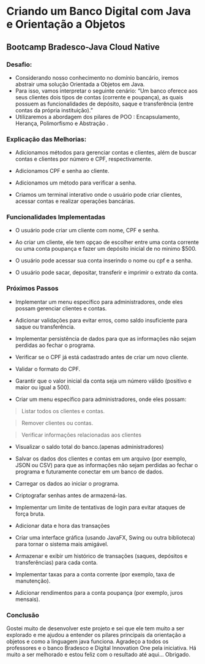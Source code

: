# Criando um Banco Digital com Java e Orientação a Objetos

## Bootcamp Bradesco-Java Cloud Native 

### Desafio: 
- Considerando nosso conhecimento no domínio bancário, iremos abstrair uma solução Orientada a Objetos em Java. 
- Para isso, vamos interpretar o seguinte cenário:
“Um banco oferece aos seus clientes dois tipos de contas (corrente e poupança), as quais possuem as funcionalidades de depósito, saque e transferência (entre contas da própria instituição).”
- Utilizaremos a abordagem dos pilares de POO :
Encapsulamento, Herança, Polimorfismo e Abstração .


### Explicação das Melhorias:

- Adicionamos métodos para gerenciar contas e clientes, além de buscar contas e clientes por número e CPF, respectivamente.

- Adicionamos CPF e senha ao cliente.

- Adicionamos um método para verificar a senha.

- Criamos um terminal interativo onde o usuário pode criar clientes, acessar contas e realizar operações bancárias.

### Funcionalidades Implementadas

- O usuário pode criar um cliente com nome, CPF e senha.

- Ao criar um cliente, ele tem opçao de escolher entre uma conta corrente ou uma conta poupança e fazer um depósito inicial de no minimo $500.

- O usuário pode acessar sua conta inserindo o nome ou cpf  e a senha.

- O usuário pode sacar, depositar, transferir e imprimir o extrato da conta.

### Próximos Passos

- Implementar um menu específico para administradores, onde eles possam gerenciar clientes e contas.

- Adicionar validações para evitar erros, como saldo insuficiente para saque ou transferência.

- Implementar persistência de dados para que as informações não sejam perdidas ao fechar o programa.

- Verificar se o CPF já está cadastrado antes de criar um novo cliente.

- Validar o formato do CPF.

- Garantir que o valor inicial da conta seja um número válido (positivo e maior ou igual a 500).

- Criar um menu específico para administradores, onde eles possam:

> Listar todos os clientes e contas.

> Remover clientes ou contas.

> Verificar informações relacionadas aos clientes

- Visualizar o saldo total do banco.(apenas administradores)

- Salvar os dados dos clientes e contas em um arquivo (por exemplo, JSON ou CSV) para que as informações não sejam perdidas ao fechar o programa e futuramente conectar em um banco de dados.

- Carregar os dados ao iniciar o programa.

- Criptografar senhas antes de armazená-las.

- Implementar um limite de tentativas de login para evitar ataques de força bruta.

- Adicionar data e hora das transações

- Criar uma interface gráfica (usando JavaFX, Swing ou outra biblioteca) para tornar o sistema mais amigável.

- Armazenar e exibir um histórico de transações (saques, depósitos e transferências) para cada conta.

- Implementar taxas para a conta corrente (por exemplo, taxa de manutenção).

- Adicionar rendimentos para a conta poupança (por exemplo, juros mensais).

### Conclusão

 Gostei muito de desenvolver este projeto e sei que ele tem muito a ser explorado e me ajudou a entender os pilares principais da orientação a objetos e como a linguagem java funciona.
 Agradeço a todos os professores e o banco Bradesco e Digital Innovation One pela iniciativa.
 Há muito a ser melhorado e estou feliz com o resultado até aqui...
 Obrigado.